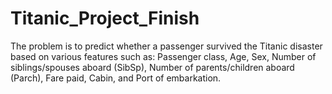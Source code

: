 # Titanic_Project_Finish
The problem is to predict whether a passenger survived the Titanic disaster based on various features such as: Passenger class, Age, Sex, Number of siblings/spouses aboard (SibSp), Number of parents/children aboard (Parch), Fare paid, Cabin, and Port of embarkation.

